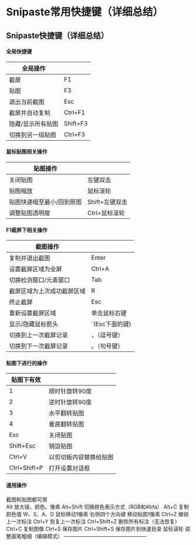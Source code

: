 # Snipaste常用快捷键（详细总结）

## Snipaste快捷键（详细总结）

#### 全局快捷键

| 全局操作          |          |
| ----------------- | -------- |
| 截屏              | F1       |
| 贴图              | F3       |
| 退出当前截图      | Esc      |
| 截屏并自动复制    | Ctrl+F1  |
| 隐藏/显示所有贴图 | Shift+F3 |
| 切换到另一组贴图  | Ctrl+F3  |

#### 鼠标贴图相关操作

| 贴图操作                  |                |
| ------------------------- | -------------- |
| 关闭贴图                  | 左键双击       |
| 贴图缩放                  | 鼠标滚轮       |
| 贴图快速缩至最小/回到原图 | Shift+左键双击 |
| 调整贴图透明度            | Ctrl+鼠标滚轮  |

#### F1截屏下相关操作

| 截图操作                   |                |
| -------------------------- | -------------- |
| 复制并退出截图             | Enter          |
| 设置截屏区域为全屏         | Ctrl+A         |
| 切换检测窗口/元素窗口      | Tab            |
| 截屏区域为上次成功截屏区域 | R              |
| 终止截屏                   | Esc            |
| 重新设置截屏区域           | 单击鼠标右键   |
| 显示/隐藏鼠标箭头          | `(Esc下面的键) |
| 切换到上一次截屏记录       | ，（逗号键）   |
| 切换到下一次截屏记录       | 。（句号键）   |

#### 贴图下进行的操作

| 贴图下有效   |                        |
| ------------ | ---------------------- |
| 1            | 顺时针旋转90度         |
| 2            | 逆时针旋转90度         |
| 3            | 水平翻转贴图           |
| 4            | 垂直翻转贴图           |
| Esc          | 关闭贴图               |
| Shift+Esc    | 销毁贴图               |
| Ctrl+V       | 以剪切板内容替换给贴图 |
| Ctrl+Shift+P | 打开设置对话框         |

#### 通用操作

截图和贴图都可用	
Alt	放大镜、颜色、像素
Alt+Shift	切换颜色表示方式（RGB和#bfa）
Alt+C	复制颜色值
W、S、A、D	鼠标移动1像素
右侧四个方向键	移动贴图1像素
Ctrl+Z	撤销上一次标注
Ctrl+Y	恢复上一次标注
Ctrl+Shift+Z	删除所有标注（无法恢复）
Ctrl+C	复制图像
Ctrl+S	保存图片
Ctrl+Shift+S	保存图片到快速目录
鼠标滚轮	调整画笔粗细（编辑模式）
————————————————
